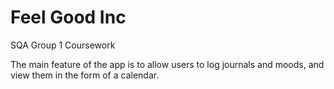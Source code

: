 # Feel Good Inc
SQA Group 1 Coursework

The main feature of the app is to allow users to log journals and moods, and view them in the form of a calendar.

